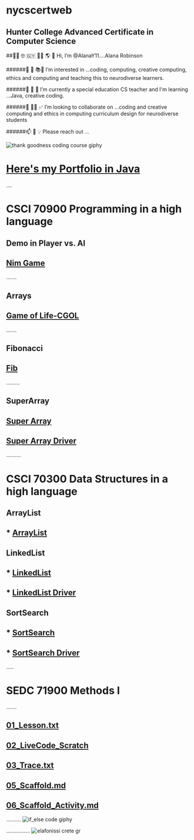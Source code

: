
# nycscertweb  

## Hunter College Advanced Certificate in Computer Science

##👋🏽 🤓 🇬🇾 💃🏽 🌎 💝 Hi, I’m @AlanaY11....Alana Robinson

######👀 🐝 📚🧠 I’m interested in ...coding, computing, creative computing, ethics and computing and teaching this to neurodiverse learners.

######🌱 🌼 🌺 I’m currently a special education CS teacher and I'm learning ...Java, creative coding.

######💞️ 👊🏽 ✅ I’m looking to collaborate on ...coding and creative computing and ethics in computing curriculum design for neurodiverse students

######📫 🤩 💡 Please reach out ...

![thank goodness coding course giphy](https://user-images.githubusercontent.com/17364335/180868175-25b3d45a-9cf1-42ff-83f2-1658622d86ca.gif)

# [Here's my Portfolio in Java](https://github.com/AlanaY11/nycscertweb/blob/main/myCSPortfolio)

....
# CSCI 70900 Programming in a high language
## Demo in Player vs. AI
## [Nim Game](https://github.com/hunter-teacher-cert/cohort-3-summer-work-AlanaY11/blob/master/programming/1/Nim.java) 
.......
## Arrays 
## [Game of Life-CGOL](https://github.com/hunter-teacher-cert/cohort-3-summer-work-AlanaY11/blob/master/programming/3/Cgol.java)
.......
## Fibonacci 
## [Fib](https://github.com/hunter-teacher-cert/cohort-3-summer-work-AlanaY11/blob/master/programming/5/Fib.java)
.........
## SuperArray
## [Super Array](https://github.com/hunter-teacher-cert/cohort-3-summer-work-AlanaY11/blob/master/programming/6/sa/SuperArray.java)
## [Super Array Driver](https://github.com/hunter-teacher-cert/cohort-3-summer-work-AlanaY11/blob/master/programming/6/sa/SuperArrayDriver.java)
..........

# CSCI 70300 Data Structures in a high language

## ArrayList
## * [ArrayList](https://github.com/hunter-teacher-cert/cohort-3-summer-work-AlanaY11/blob/master/ds/arraylists/AlPractice.java)

## LinkedList
## * [LinkedList](https://github.com/hunter-teacher-cert/cohort-3-summer-work-AlanaY11/blob/master/ds/linkedlists/LinkedList.java)
## * [LinkedList Driver](https://github.com/hunter-teacher-cert/cohort-3-summer-work-AlanaY11/blob/master/ds/linkedlists/Driver.java)

## SortSearch
## * [SortSearch](https://github.com/hunter-teacher-cert/cohort-3-summer-work-AlanaY11/blob/master/ds/sorting/SortSearch.java)
## * [SortSearch Driver](https://github.com/hunter-teacher-cert/cohort-3-summer-work-AlanaY11/blob/master/ds/sorting/SortSearchDriver.java)
.....

# SEDC 71900 Methods I
.......
## [01_Lesson.txt](https://github.com/hunter-teacher-cert/cohort-3-summer-work-AlanaY11/blob/master/methods/01_lesson.txt)
## [02_LiveCode_Scratch](https://github.com/hunter-teacher-cert/cohort-3-summer-work-AlanaY11/blob/master/methods/02_livecode_Scratch.Team1.7.18.22.png)
## [03_Trace.txt](https://github.com/hunter-teacher-cert/cohort-3-summer-work-AlanaY11/blob/master/methods/03_trace.txt)
## [05_Scaffold.md](https://github.com/hunter-teacher-cert/cohort-3-summer-work-AlanaY11/blob/master/methods/05_scaffold.md)
## [06_Scaffold_Activity.md](https://github.com/hunter-teacher-cert/cohort-3-summer-work-AlanaY11/blob/master/methods/06_scaffold_activity.md)

..........
![if_else code giphy](https://user-images.githubusercontent.com/17364335/180868242-885a3600-f4a9-48df-aed3-80c070730beb.gif)

................
![elafonissi crete gr](https://user-images.githubusercontent.com/17364335/180577561-19e19c06-555f-451d-a1af-fa64e8fd6951.jpeg)
